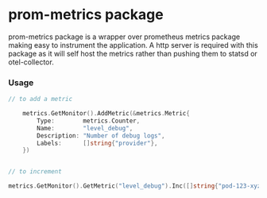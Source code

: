 # prom-metrics package

prom-metrics package is a wrapper over prometheus metrics package making easy to instrument the application.
A http server is required with this package as it will self host the metrics rather than pushing them to statsd or otel-collector.

### Usage

```go
// to add a metric

	metrics.GetMonitor().AddMetric(&metrics.Metric{
		Type:        metrics.Counter,
		Name:        "level_debug",
		Description: "Number of debug logs",
		Labels:      []string{"provider"},
	})


// to increment

metrics.GetMonitor().GetMetric("level_debug").Inc([]string{"pod-123-xyz"})
```
